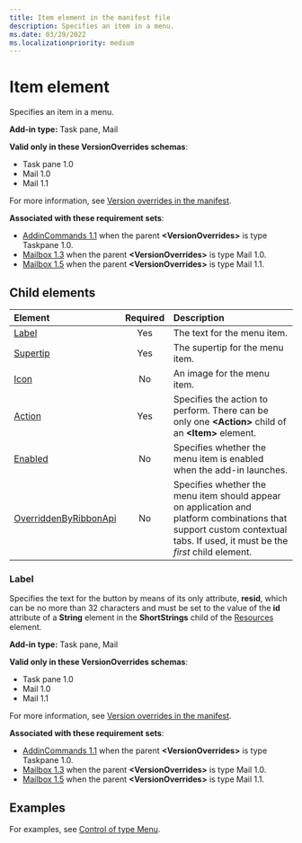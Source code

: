 ```yaml
---
title: Item element in the manifest file
description: Specifies an item in a menu.
ms.date: 03/29/2022
ms.localizationpriority: medium
---
```


# Item element

Specifies an item in a menu.

**Add-in type:** Task pane, Mail

**Valid only in these VersionOverrides schemas**:

- Task pane 1.0
- Mail 1.0
- Mail 1.1

For more information, see [Version overrides in the manifest](/office/dev/add-ins/develop/add-in-manifests#version-overrides-in-the-manifest).

**Associated with these requirement sets**:

- [AddinCommands 1.1](../requirement-sets/common/add-in-commands-requirement-sets.md) when the parent **\<VersionOverrides\>** is type Taskpane 1.0.
- [Mailbox 1.3](../requirement-sets/outlook/requirement-set-1.3/outlook-requirement-set-1.3.md) when the parent **\<VersionOverrides\>** is type Mail 1.0.
- [Mailbox 1.5](../requirement-sets/outlook/requirement-set-1.5/outlook-requirement-set-1.5.md) when the parent **\<VersionOverrides\>** is type Mail 1.1.

## Child elements

|  Element |  Required  |  Description  |
|:-----|:-----:|:-----|
|  [Label](#label)     | Yes |  The text for the menu item. |
|  [Supertip](supertip.md)  | Yes |  The supertip for the menu item.    |
|  [Icon](icon.md)      | No |  An image for the menu item.         |
|  [Action](action.md)    | Yes |  Specifies the action to perform. There can be only one **\<Action\>** child of an **\<Item\>** element.  |
|  [Enabled](enabled.md)    | No |  Specifies whether the menu item is enabled when the add-in launches.  |
|  [OverriddenByRibbonApi](overriddenbyribbonapi.md)      | No |  Specifies whether the menu item should appear on application and platform combinations that support custom contextual tabs. If used, it must be the *first* child element. |

### Label

Specifies the text for the button by means of its only attribute, **resid**, which can be no more than 32 characters and must be set to the value of the **id** attribute of a **String** element in the **ShortStrings** child of the [Resources](resources.md) element.

**Add-in type:** Task pane, Mail

**Valid only in these VersionOverrides schemas**:

- Task pane 1.0
- Mail 1.0
- Mail 1.1

For more information, see [Version overrides in the manifest](/office/dev/add-ins/develop/add-in-manifests#version-overrides-in-the-manifest).

**Associated with these requirement sets**:

- [AddinCommands 1.1](../requirement-sets/common/add-in-commands-requirement-sets.md) when the parent **\<VersionOverrides\>** is type Taskpane 1.0.
- [Mailbox 1.3](../requirement-sets/outlook/requirement-set-1.3/outlook-requirement-set-1.3.md) when the parent **\<VersionOverrides\>** is type Mail 1.0.
- [Mailbox 1.5](../requirement-sets/outlook/requirement-set-1.5/outlook-requirement-set-1.5.md) when the parent **\<VersionOverrides\>** is type Mail 1.1.

## Examples

For examples, see [Control of type Menu](control-menu.md).